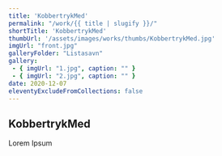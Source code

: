 ```yaml
---
title: 'KobbertrykMed'
permalink: "/work/{{ title | slugify }}/"
shortTitle: 'KobbertrykMed'
thumbUrl: '/assets/images/works/thumbs/KobbertrykMed.jpg'
imgUrl: "front.jpg"
galleryFolder: "Listasavn"
gallery:
 - { imgUrl: "1.jpg", caption: "" }
 - { imgUrl: "2.jpg", caption: "" }
date: 2020-12-07
eleventyExcludeFromCollections: false
---
```



<div class="Grid Grid--gutters Grid--full large-Grid--fit">
  <div class="Grid-cell">
    <div class='headerGroup'>
      <h2>KobbertrykMed</h2>
      <p>Lorem Ipsum</p>
    </div>
  </div>
</div>